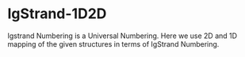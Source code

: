 # IgStrand-1D2D

Igstrand Numbering is a Universal Numbering. Here we use 2D and 1D mapping of the given structures in terms of IgStrand Numbering.
